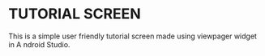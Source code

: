 # TUTORIAL SCREEN
 This is a simple user friendly tutorial screen made using viewpager widget in A ndroid Studio.
